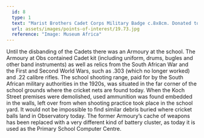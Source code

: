 ```yaml
---
  id: 8
  type: 1
  text: "Marist Brothers Cadet Corps Military Badge c.8x8cm. Donated to Museum Africa in 1953."
  url: assets/images/points-of-interest/19.73.jpg
  reference: "Image: Museum Africa"
---
```

Until the disbanding of the Cadets there was an Armoury at the school. The Armoury at Obs contained Cadet kit (including uniform, drums, bugles and other band instruments) as well as relics from the South African War and the First and Second World Wars, such as .303 (which no longer worked) and .22 calibre rifles. The school shooting range, paid for by the South African military authorities in the 1920s, was situated in the far corner of the school grounds where the cricket nets are found today. When the Koch Street premises were demolished, used ammunition was found embedded in the walls, left over from when shooting practice took place in the school yard. It would not be impossible to find similar debris buried where cricket balls land in Observatory today. The former Armoury’s cache of weapons has been replaced with a very different kind of battery cluster, as today it is used as the Primary School Computer Centre.

